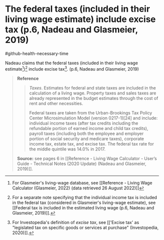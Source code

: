 # The federal taxes (included in their living wage estimate) include excise tax (p.6, Nadeau and Glasmeier, 2019)
#github-health-necessary-time 

Nadeau claims that the federal taxes (included in their living wage estimate[^livwageest])[^incl-fed] include excise tax[^extax]. (p.6, Nadeau and Glasmeier, 2019)


>**Reference**
>>*Taxes*. Estimates for federal and state taxes are included in the calculation of a living wage. Property taxes and sales taxes are already represented in the budget estimates through the cost of rent and other necessities.
>>
>>Federal taxes are taken from the Urban-Brookings Tax Policy Center Microsimulation Model (version 0217-1)\[24] and include: individual income taxes (after tax credits including the refundable portion of earned income and child tax credits), payroll taxes (including both the employee and employer portion of social security and medicare taxes), corporate income tax, estate tax, and excise tax. The federal tax rate for the middle quintile was 14.0% in 2017.
>
>**Source:** see pages 6 in [[Reference - Living Wage Calculator - User’s Guide - Technical Notes (2020 Update) (Nadeau and Glasmeier, 2019)]].


[^incl-fed]: For a separate note specifying that the individual income tax is included in the federal tax (considered in Glasmeier's living-wage estimate), see [[Federal tax is included in the estimated living wage (p.6, Nadeau and Glasmeier, 2019)]].
[^livwageest]: For Glasmeier's living-wage database, see [[Reference - Living Wage Calculator (Glasmeier, 2022) (data retrieved 26 August 2022)]]
[^extax]: For Investopedia's definition of *excise tax*, see [['Excise tax' as "legislated tax on specific goods or services at purchase" (Investopedia, 2020)]].